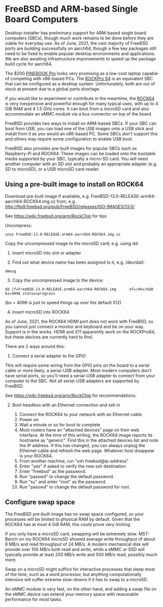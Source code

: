 # FreeBSD and ARM-based Single Board Computers

Desktop-installer has preliminary support for ARM-based single board
computers (SBCs), though much work remains to be done before they are viable
for everyday use.  As of June, 2021, the vast majority of FreeBSD ports
are building successfully on aarch64, though a few key packages still need to
be fixed to enable popular desktop environments and applications.  We are
also awaiting infrastructure improvements to speed up the package build cycle
for aarch64.

The $200 [PINEBOOK Pro](https://www.pine64.org/pinebook-pro/) looks very
promising as a low-cost laptop capable of competing with x86-based PCs.
The [ROCKPro 64](https://www.pine64.org/rockpro64) is an equivalent SBC that
can be configured as a desktop system.  Unfortunately, both are out of stock
at present due to a global parts shortage.

If you would like to experiment or contribute in the meantime, the
[ROCK64](https://www.pine64.org/devices/single-board-computers/rock64/)
is very inexpensive and powerful enough for many typical uses,
with up to 4 GiB RAM and 4 1.5 GHz cores.  It can boot from a microSD card
and also accommodate an eMMC module via a bus connector on top of the board.

FreeBSD provides two ways to install on ARM-based
SBCs.  If your SBC can boot from USB, you can load one of the USB images
onto a USB stick and install from it as you would an x86-based PC. Some SBCs
don't support this and others may require some configuration to enable
USB boot.

FreeBSD also provides pre-built images for popular SBCs such as Raspberry-Pi
and ROCK64.  These images can be loaded onto the bootable media supported by
your SBC, typically a micro-SD card.  You will need another computer with an
SD slot and probably an appropriate adapter (e.g. SD to microSD), or a USB
microSD card reader.

## Using a pre-built image to install on ROCK64

Download pre-built image if available, e.g.
FreeBSD-13.0-RELEASE-arm64-aarch64-ROCK64.img.xz
from, e.g. http://ftp9.freebsd.org/pub/FreeBSD/releases/ISO-IMAGES/13.0/

See https://wiki.freebsd.org/arm/RockChip for tips

Uncompress:

```unxz FreeBSD-13.0-RELEASE-arm64-aarch64-ROCK64.img.xz```

Copy the uncompressed image to the microSD card, e.g. using dd:

1. Insert microSD into slot or adapter

2. Find out what device name has been assigned to it, e.g. /dev/da0:

```dmesg```

3. Copy the uncompressed image to the device:

```dd if=FreeBSD-13.0-RELEASE-arm64-aarch64-ROCK64.img      of=/dev/da0 bs=4096 status=progress```

(bs = 4096 is just to speed things up over the default 512)

4. Insert microSD into ROCK64

As of June, 2021, the ROCK64 HDMI port does not work with FreeBSD, so you
cannot just connect a monitor and keyboard and be on your way.  Support is
in the works.  HDMI and X11 apparently work on the ROCKPro64, but these
devices are currently hard to find.

There are 2 ways around this:

1.  Connect a serial adapter to the GPIO

This will require some wiring from the GPIO pins on the board to a
serial cable or more likely, a serial-USB adapter.  Most modern computers
don't have serial ports, so you'll need a serial-USB adapter to connect
from your computer to the SBC.  Not all serial-USB adapters are supported
by FreeBSD.
    
See https://wiki.freebsd.org/arm/RockChip for recommendations.

2.  Boot headless with an Ethernet connection and ssh in

    1.  Connect the ROCK64 to your network with an Ethernet cable
    2.  Power on
    3.  Wait a minute or so for boot to complete
    4.  Most routers have an "attached devices" page on their web interface.
    At the time of this writing, the ROCK64 image reports its hostname as
    "generic".  Find this in the attached devices list and note the IP
    address.  If this has changed, you can always unplug the Ethernet cable
    and refresh the web page.  Whatever host disappear is your ROCK64.
    5.  From another machine, run "ssh freebsd@ip-address"
    6.  Enter "yes" if asked to verify the new ssh destination
    7.  Enter "freebsd" as the password.
    8.  Run "passwd" to change the default password.
    9.  Run "su" and enter "root" as the password.
    10.  Run "passwd" to change the default password for root.

## Configure swap space

The FreeBSD pre-built image has no swap space configured, so your processes
will be limited to physical RAM by default.  Given that the ROCK64 has at
most 4 GiB RAM, this could prove very limiting.

If you only have a microSD card, swapping will be extremely slow. MST-Bench
on my ROCK64 microSD showed average write throughput of about 6 MB/s and
read throughput of 24 MB/s.  A modern mechanical disk will provide over
100 MB/s both read and write, while a eMMC or SSD will typically provide
at least 200 MB/s write and 500 MB/s read, possibly much more.

Swap on a microSD might suffice for interactive processes that sleep most of
the time, such as a word
processor, but anything computationally intensive will suffer extreme
slow-downs if it has to swap to a microSD.

An eMMC module is very fast, on the other hand, and adding a swap file on
the eMMC device can extend your memory space with reasonable performance
for most tasks.
